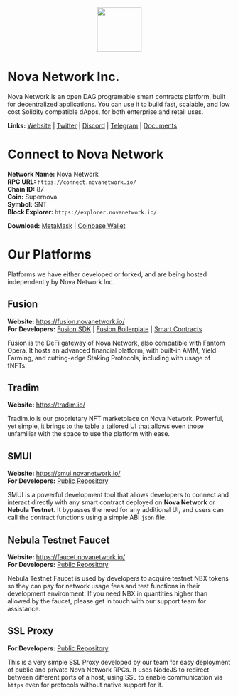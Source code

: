 <div id="header" align="center">
  <img src="https://1479452965-files.gitbook.io/~/files/v0/b/gitbook-x-prod.appspot.com/o/spaces%2Fw8N76RudwAt1Iyty0Cmd%2Fuploads%2FUNk8CEby24VcO2XFyEmA%2F256SNT.png?alt=media&token=0cbfaa87-195a-447b-b9b8-4efedb699286" width="100"/>
</div>

# Nova Network Inc.
Nova Network is an open DAG programable smart contracts platform, built for decentralized applications. You can use it to build fast, scalable, and low cost Solidity compatible dApps, for both enterprise and retail uses.

**Links:** [Website](https://www.novanetwork.io/) | [Twitter](https://twitter.com/novafinofficial) | [Discord](https://discord.gg/novanetwork) | [Telegram](https://t.me/novachannelofficial) | [Documents](https://docs.novanetwork.io/)

# Connect to Nova Network

**Network Name:** Nova Network  
**RPC URL:** `https://connect.novanetwork.io/`  
**Chain ID:** 87  
**Coin:** Supernova  
**Symbol:** SNT  
**Block Explorer:** `https://explorer.novanetwork.io/`  

**Download:** [MetaMask](https://metamask.io/download/) | [Coinbase Wallet](https://coinbase-wallet.onelink.me/q5Sx/fdb9b250)

# Our Platforms
Platforms we have either developed or forked, and are being hosted independently by Nova Network Inc.

## Fusion
**Website:** https://fusion.novanetwork.io/  
**For Developers:** [Fusion SDK](https://github.com/nova-network-inc/fusion-sdk) | [Fusion Boilerplate](https://github.com/nova-network-inc/fusion-boilerplate) | [Smart Contracts](https://github.com/nova-network-inc/fusion-public-contracts)
  
Fusion is the DeFi gateway of Nova Network, also compatible with Fantom Opera. It hosts an advanced financial platform, with built-in AMM, Yield Farming, and cutting-edge Staking Protocols, including with usage of fNFTs.

## Tradim
**Website:** https://tradim.io/  

Tradim.io is our proprietary NFT marketplace on Nova Network. Powerful, yet simple, it brings to the table a tailored UI that allows even those unfamiliar with the space to use the platform with ease.

## SMUI
**Website:** https://smui.novanetwork.io/  
**For Developers:** [Public Repository](https://github.com/nova-network-inc/smui)  

SMUI is a powerful development tool that allows developers to connect and interact directly with any smart contract deployed on **Nova Network** or **Nebula Testnet**. It bypasses the need for any additional UI, and users can call the contract functions using a simple ABI `json` file.

## Nebula Testnet Faucet
**Website:** https://faucet.novanetwork.io/  
**For Developers:** [Public Repository](https://github.com/nova-network-inc/faucet)  

Nebula Testnet Faucet is used by developers to acquire testnet NBX tokens so they can pay for network usage fees and test functions in their development environment. If you need NBX in quantities higher than allowed by the faucet, please get in touch with our support team for assistance.

## SSL Proxy
**For Developers:** [Public Repository](https://github.com/nova-network-inc/ssl-proxy)  

This is a very simple SSL Proxy developed by our team for easy deployment of public and private Nova Network RPCs. It uses NodeJS to redirect between different ports of a host, using SSL to enable communication via `https` even for protocols without native support for it.
